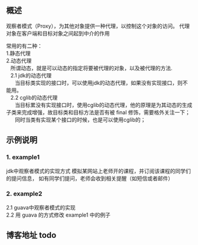 ## 概述 

观察者模式（Proxy），为其他对象提供一种代理，以控制这个对象的访问。
代理对象在客户端和目标对象之间起到中介的作用

常用的有二种： <br/>
1.静态代理 <br/>
2.动态代理 <br/>
&nbsp;&nbsp; 所谓动态，就是可以动态的指定将要被代理的对象，以及被代理的方法. <br/>
&nbsp;&nbsp; 2.1 jdk的动态代理 <br/>
&nbsp;&nbsp;&nbsp;&nbsp;&nbsp;&nbsp;当目标类实现的接口时，可以使用jdk的动态代理，如果没有实现接口，则不能用。  <br/>
&nbsp;&nbsp; 2.2 cglib的动态代理 <br/>
&nbsp;&nbsp;&nbsp;&nbsp;&nbsp;&nbsp;当目标累没有实现接口时，使用cglib的动态代理，他的原理是为其动态的生成子类来完成增强，故目标类和目标方法是否有被 final 修饰，需要格外关注一下； <br/>
&nbsp;&nbsp;&nbsp;&nbsp;&nbsp;&nbsp;同时当类有实现某个接口的时候，也是可以使用cglib的； <br/>


## 示例说明

### 1. example1
jdk中观察者模式的实现方式
模拟某网站上老师开的课程，并订阅该课程的同学们的提问信息，
如有同学们提问，老师会收到相关提醒（如短信或者邮件）


### 2. example2 
2.1 guava中观察者模式的实现  <br/>
2.2 用 guava 的方式修改 example1 中的例子 <br/>

## 博客地址 todo




